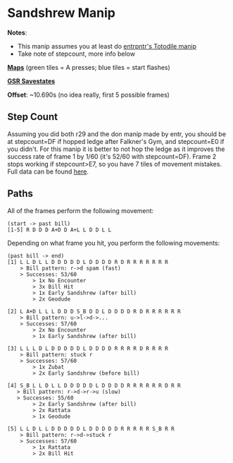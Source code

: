 # Sandshrew Manip

**Notes**:
  - This manip assumes you at least do [entrpntr's Totodile manip](toto-manip.md) 
  - Take note of stepcount, more info below

[**Maps**](https://imgur.com/a/GIYPxnL) (green tiles = A presses;  blue tiles = start flashes)

[**GSR Savestates**](https://cdn.discordapp.com/attachments/454258641134944259/528711480024236099/savestates.zip)

**Offset**: ~10.690s (no idea really, first 5 possible frames)

## Step Count

Assuming you did both r29 and the don manip made by entr, you should be at stepcount=DF if hopped ledge after Falkner's Gym, and stepcount=E0 if you didn't. For this manip it is better to not hop the ledge as it improves the success rate of frame 1 by 1/60 (it's 52/60 with stepcount=DF). Frame 2 stops working if stepcount>E7, so you have 7 tiles of movement mistakes.
Full data can be found [here](https://pastebin.com/1Tj5x7Rq).

## Paths

All of the frames perform the following movement:

```
(start -> past bill)
[1-5] R D D D A+D D A+L L D D L L
```

Depending on what frame you hit, you perform the following movements:
```
(past bill -> end)
[1] L L D L L D D D D D L D D D D R D R R R R R R R
    > Bill pattern: r->d spam (fast)
	> Successes: 53/60
		> 1x No Encounter
		> 3x Bill Hit
		> 1x Early Sandshrew (after bill)
		> 2x Geodude
```

```
[2] L A+D L L L D D D S_B D D L D D D D R D R R R R R R
    > Bill pattern: u->l->d->...
    > Successes: 57/60
		> 2x No Encounter
		> 1x Early Sandshrew (after bill)
```

```
[3] L L L D L D D D D D L D D D D R R R R D R R R R
    > Bill pattern: stuck r
    > Successes: 57/60
		> 1x Zubat
		> 2x Early Sandshrew (before bill)
```

```
[4] S_B L L D L L D D D D D L D D D D R R R R R R D R R
   > Bill pattern: r->d->r->u (slow)
   > Successes: 55/60
		> 2x Early Sandshrew (after bill)
		> 2x Rattata
		> 1x Geodude
```

```
[5] L L D L L D D D D D L D D D D D R R R R R S_B R R
    > Bill pattern: r->d->stuck r
    > Successes: 57/60
		> 1x Rattata
		> 2x Bill Hit
```